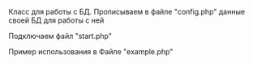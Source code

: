 Класс для работы с БД.
Прописываем в файле "config.php" данные своей БД для работы с ней

Подключаем файл "start.php"

Пример использования в Файле "example.php"
